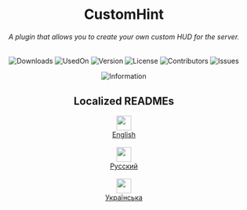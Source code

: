 <h1 align="center">CustomHint</h1>
<h6 align="center">A plugin that allows you to create your own custom HUD for the server.</h6>
<div align="center">

![Downloads](https://img.shields.io/github/downloads/BTF-SCPSL/CustomHint/total?label=Downloads&style=flat-square&logo=github)
![UsedOn](https://btf-scpsl.github.io/CustomHintStatsSite)
![Version](https://img.shields.io/github/v/release/BTF-SCPSL/CustomHint?label=Version&style=flat-square&logo=github)
![License](https://img.shields.io/github/license/BTF-SCPSL/CustomHint?label=License&style=flat-square&logo=github)
![Contributors](https://img.shields.io/github/contributors/BTF-SCPSL/CustomHint?label=Contributors&style=flat-square&logo=github)
![Issues](https://img.shields.io/github/issues/BTF-SCPSL/CustomHint?label=Issues&style=flat-square&logo=github)

</div>

<div align="center">
  
![Information](https://repobeats.axiom.co/api/embed/aa7588e5eac40914af302a99b6d146413eb22c41.svg "Repobeats analytics image")

</div>
<h2 align="center">
Localized READMEs
</h2>
<div align="center">
  <div>
    <img src="https://flagsapi.com/US/flat/64.png" height=30>
    <br>
    <a href="https://github.com/BTF-SCPSL/CustomHint/blob/master/READMEENG.md">English</a>
  </div>
  <br>
  <div>
    <img src="https://flagsapi.com/RU/flat/64.png" height=30>
    <br>
    <a href="https://github.com/BTF-SCPSL/CustomHint/blob/master/READMERUS.md">Русский</a>
  </div>
  <br>
  <div>
    <img src="https://flagsapi.com/UA/flat/64.png" height=30>
    <br>
    <a href="https://github.com/BTF-SCPSL/CustomHint/blob/master/READMEUA.md">Українська</a>
  </div>
</div>
